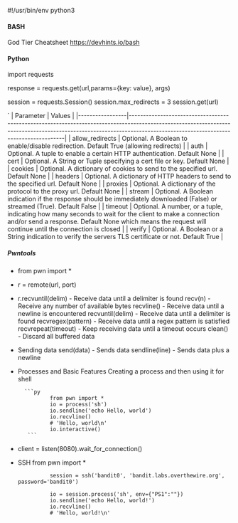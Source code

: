 \#!/usr/bin/env python3

#### BASH

God Tier Cheatsheet
https://devhints.io/bash


#### Python 

import requests 

response = requests.get(url,params={key: value}, args)  

session = requests.Session()
session.max_redirects = 3
session.get(url)


`
| Parameter  | Values                                                                                                                                                                                                            |
|-----------------|-------------------------------------------------------------------------------------------------------------------------------------------------------------------------------------------------------------------|
| allow_redirects | Optional. A Boolean to enable/disable redirection. Default True (allowing redirects)                                                                                                                              |
| auth            | Optional. A tuple to enable a certain HTTP authentication. Default None                                                                                                                                           |
| cert            | Optional. A String or Tuple specifying a cert file or key. Default None                                                                                                                                           |
| cookies         | Optional. A dictionary of cookies to send to the specified url. Default None                                                                                                                                      |
| headers         | Optional. A dictionary of HTTP headers to send to the specified url. Default None                                                                                                                                 |
| proxies         | Optional. A dictionary of the protocol to the proxy url. Default None                                                                                                                                             |
| stream          | Optional. A Boolean indication if the response should be immediately downloaded (False) or streamed (True). Default False                                                                                         |
| timeout         | Optional. A number, or a tuple, indicating how many seconds to wait for the client to make a connection and/or send a response. Default None which means the request will continue until the connection is closed |
| verify          | Optional. A Boolean or a String indication to verify the servers TLS certificate or not. Default True                                                                                                             |


##### Pwntools  
* from pwn import *
* r = remote(url, port)
* r.recvuntil(delim) - Receive data until a delimiter is found
        recv(n) - Receive any number of available bytes
        recvline() - Receive data until a newline is encountered
        recvuntil(delim) - Receive data until a delimiter is found
        recvregex(pattern) - Receive data until a regex pattern is satisfied
        recvrepeat(timeout) - Keep receiving data until a timeout occurs
        clean() - Discard all buffered data
* Sending data
        send(data) - Sends data
        sendline(line) - Sends data plus a newline
* Processes and Basic Features
        Creating a process and then using it for shell  
        
        ```py
                from pwn import *
                io = process('sh')
                io.sendline('echo Hello, world')
                io.recvline()
                # 'Hello, world\n'
                io.interactive()
         ```
* client = listen(8080).wait_for_connection()
* SSH 
                from pwn import *

                session = ssh('bandit0', 'bandit.labs.overthewire.org', password='bandit0')

                io = session.process('sh', env={"PS1":""})
                io.sendline('echo Hello, world!')
                io.recvline()
                # 'Hello, world!\n'
